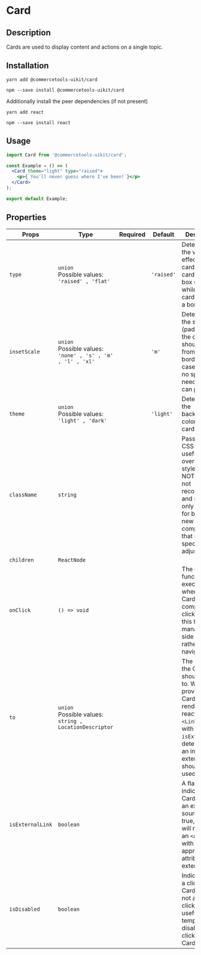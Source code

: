<!-- THIS IS AN AUTOGENERATED FILE. DO NOT EDIT THIS FILE DIRECTLY. -->
<!-- This file is created by the `yarn generate-readme` script. -->

# Card

## Description

Cards are used to display content and actions on a single topic.

## Installation

```
yarn add @commercetools-uikit/card
```

```
npm --save install @commercetools-uikit/card
```

Additionally install the peer dependencies (if not present)

```
yarn add react
```

```
npm --save install react
```

## Usage

```jsx
import Card from '@commercetools-uikit/card';

const Example = () => (
  <Card theme="light" type="raised">
    <p>{`You'll never guess where I've been!`}</p>
  </Card>
);

export default Example;
```

## Properties

| Props            | Type                                                               | Required | Default    | Description                                                                                                                                                                                        |
| ---------------- | ------------------------------------------------------------------ | :------: | ---------- | -------------------------------------------------------------------------------------------------------------------------------------------------------------------------------------------------- |
| `type`           | `union`<br/>Possible values:<br/>`'raised' , 'flat'`               |          | `'raised'` | Determines the visual effect of the card. A raised card has a box shadow while a flat card has just a border.                                                                                      |
| `insetScale`     | `union`<br/>Possible values:<br/>`'none' , 's' , 'm' , 'l' , 'xl'` |          | `'m'`      | Determines the spacing (padding) that the content should have from the card borders. In case there is no space needed, you can pass `none`.                                                        |
| `theme`          | `union`<br/>Possible values:<br/>`'light' , 'dark'`                |          | `'light'`  | Determines the background color of the card.                                                                                                                                                       |
| `className`      | `string`                                                           |          |            | Pass a custom CSS class, useful to override the styles.&#xA;<br>&#xA;NOTE: This is not recommended and should only be used for building new components&#xA;that require special style adjustments. |
| `children`       | `ReactNode`                                                        |          |            |                                                                                                                                                                                                    |
| `onClick`        | `() => void`                                                       |          |            | The callback function to be executed when the Card component is clicked. Prefer this for managing side effects rather than navigation.                                                             |
| `to`             | `union`<br/>Possible values:<br/>`string , LocationDescriptor`     |          |            | The URL that the Card should point to. When provided, the Card will render as a react-router `<Link>`. Use with `isExternal` to determine if an internal or external link should be used.          |
| `isExternalLink` | `boolean`                                                          |          |            | A flag to indicate if the Card points to an external source. When true, the Card will render as an `<a>` tag with appropriate attributes for external links.                                       |
| `isDisabled`     | `boolean`                                                          |          |            | Indicates that a clickable Card should not allow clicks. This is useful for temporarily disabling a clickable Card.                                                                                |

